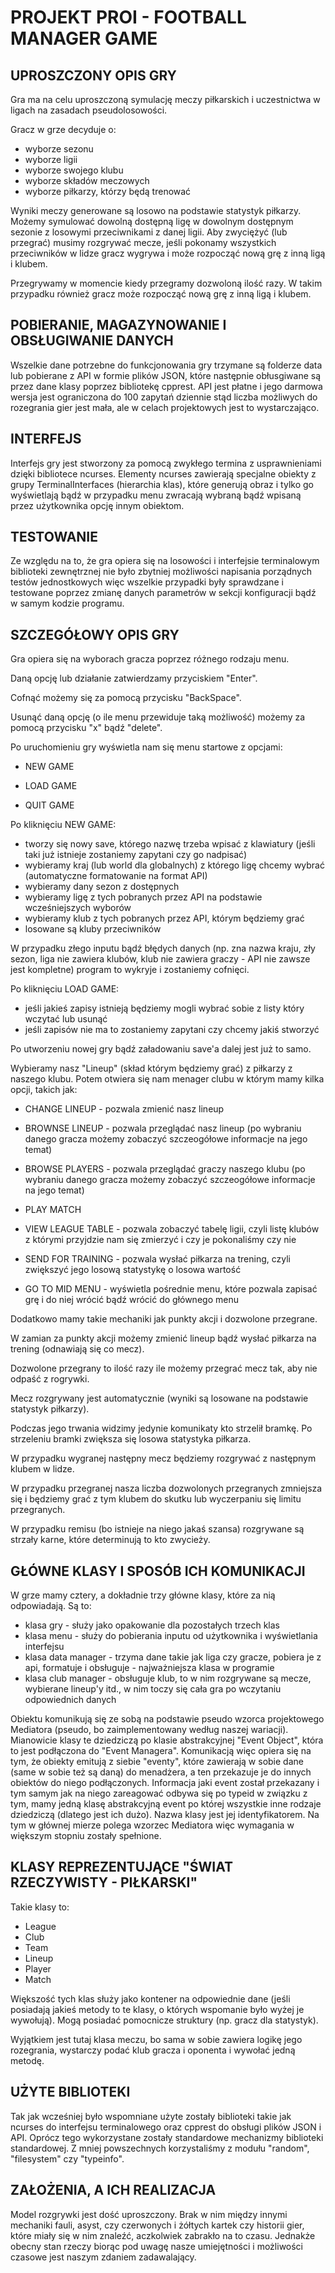 # PROJEKT PROI - FOOTBALL MANAGER GAME

## UPROSZCZONY OPIS GRY

Gra ma na celu uproszczoną symulację meczy piłkarskich i uczestnictwa w ligach na zasadach pseudolosowości.

Gracz w grze decyduje o:
- wyborze sezonu
- wyborze ligii
- wyborze swojego klubu
- wyborze składów meczowych
- wyborze piłkarzy, którzy będą trenować

Wyniki meczy generowane są losowo na podstawie statystyk piłkarzy.  Możemy symulować dowolną dostępną ligę w dowolnym dostępnym sezonie z losowymi przeciwnikami z danej ligii. Aby zwyciężyć (lub przegrać) musimy rozgrywać mecze, jeśli pokonamy wszystkich przeciwników w lidze gracz wygrywa i może rozpocząć nową grę z inną ligą i klubem.

Przegrywamy w momencie kiedy przegramy dozwoloną ilość razy. W takim przypadku również gracz może rozpocząć nową grę z inną ligą i klubem.

## POBIERANIE, MAGAZYNOWANIE I OBSŁUGIWANIE DANYCH

Wszelkie dane potrzebne do funkcjonowania gry trzymane są folderze data lub pobierane z API w formie plików JSON, które następnie obłusgiwane są przez dane klasy poprzez bibliotekę cpprest.
API jest płatne i jego darmowa wersja jest ograniczona do 100 zapytań dziennie stąd liczba możliwych do rozegrania gier jest mała, ale w celach projektowych jest to wystarczająco.

## INTERFEJS

Interfejs gry jest stworzony za pomocą zwykłego termina z usprawnieniami dzięki bibliotece ncurses. Elementy ncurses zawierają specjalne obiekty z grupy TerminalInterfaces (hierarchia klas), które generują obraz i tylko go wyświetlają bądź w przypadku menu zwracają wybraną bądź wpisaną przez użytkownika opcję innym obiektom.

## TESTOWANIE

Ze względu na to, że gra opiera się na losowości i interfejsie terminalowym biblioteki zewnętrznej nie było zbytniej możliwości napisania porządnych testów jednostkowych więc wszelkie przypadki były sprawdzane i testowane poprzez zmianę danych parametrów w sekcji konfiguracji bądź w samym kodzie programu.

## SZCZEGÓŁOWY OPIS GRY

Gra opiera się na wyborach gracza poprzez różnego rodzaju menu.

Daną opcję lub działanie zatwierdzamy przyciskiem "Enter".

Cofnąć możemy się za pomocą przycisku "BackSpace".

Usunąć daną opcję (o ile menu przewiduje taką możliwość) możemy za pomocą przycisku "x" bądź "delete".

Po uruchomieniu gry wyświetla nam się menu startowe z opcjami:

- NEW GAME

- LOAD GAME

- QUIT GAME

Po kliknięciu NEW GAME:
- tworzy się nowy save, którego nazwę trzeba wpisać z klawiatury
(jeśli taki już istnieje zostaniemy zapytani czy go nadpisać)
- wybieramy kraj (lub world dla globalnych) z którego ligę chcemy wybrać (automatyczne formatowanie na format API)
- wybieramy dany sezon z dostępnych
- wybieramy ligę z tych pobranych przez API na podstawie wcześniejszych wyborów
- wybieramy klub z tych pobranych przez API, którym będziemy grać
- losowane są kluby przeciwników

W przypadku złego inputu bądź błędych danych (np. zna nazwa kraju, zły sezon, liga nie zawiera klubów, klub nie zawiera graczy - API nie zawsze jest kompletne) program to wykryje i zostaniemy cofnięci.

Po kliknięciu LOAD GAME:
- jeśli jakieś zapisy istnieją będziemy mogli wybrać sobie z listy który wczytać lub usunąć
- jeśli zapisów nie ma to zostaniemy zapytani czy chcemy jakiś stworzyć

Po utworzeniu nowej gry bądź załadowaniu save'a dalej jest już to samo.

Wybieramy nasz "Lineup" (skład którym będziemy grać) z piłkarzy z naszego klubu. Potem otwiera się nam menager clubu w którym mamy kilka opcji, takich jak:

- CHANGE LINEUP - pozwala zmienić nasz lineup

- BROWNSE LINEUP - pozwala przeglądać nasz lineup (po wybraniu danego gracza możemy zobaczyć szczeogółowe informacje na jego temat)

- BROWSE PLAYERS - pozwala przeglądać graczy naszego klubu (po wybraniu danego gracza możemy zobaczyć szczeogółowe informacje na jego temat)

- PLAY MATCH

- VIEW LEAGUE TABLE - pozwala zobaczyć tabelę ligii, czyli listę klubów z którymi przyjdzie nam się zmierzyć i czy je pokonaliśmy czy nie

- SEND FOR TRAINING - pozwala wysłać piłkarza na trening, czyli zwiększyć jego losową statystykę o losowa wartość

- GO TO MID MENU - wyświetla pośrednie menu, które pozwala zapisać grę i do niej wrócić bądź wrócić do głównego menu

Dodatkowo mamy takie mechaniki jak punkty akcji i dozwolone przegrane.

W zamian za punkty akcji możemy zmienić lineup bądź wysłać piłkarza na trening (odnawiają się co mecz).

Dozwolone przegrany to ilość razy ile możemy przegrać mecz tak, aby nie odpaść z rogrywki.

Mecz rozgrywany jest automatycznie (wyniki są losowane na podstawie statystyk piłkarzy).

Podczas jego trwania widzimy jedynie komunikaty kto strzelił bramkę. Po strzeleniu bramki zwiększa się losowa statystyka piłkarza.

W przypadku wygranej następny mecz będziemy rozgrywać z następnym klubem w lidze.

W przypadku przegranej nasza liczba dozwolonych przegranych zmniejsza się i będziemy grać z tym klubem do skutku lub wyczerpaniu się limitu przegranych.

W przypadku remisu (bo istnieje na niego jakaś szansa) rozgrywane są strzały karne, które determinują to kto zwycieży.


## GŁÓWNE KLASY I SPOSÓB ICH KOMUNIKACJI

W grze mamy cztery, a dokładnie trzy główne klasy, które za nią odpowiadają. Są to:
- klasa gry - służy jako opakowanie dla pozostałych trzech klas
- klasa menu - służy do pobierania inputu od użytkownika i wyświetlania interfejsu
- klasa data manager - trzyma dane takie jak liga czy gracze, pobiera je z api, formatuje i obsługuje - najważniejsza klasa w programie
- klasa club manager - obsługuje klub, to w nim rozgrywane są mecze, wybierane lineup'y itd., w nim toczy się cała gra po wczytaniu odpowiednich danych

Obiektu komunikują się ze sobą na podstawie pseudo wzorca projektowego Mediatora (pseudo, bo zaimplementowany według naszej wariacji). Mianowicie klasy te dziedziczą po klasie abstrakcyjnej "Event Object", która to jest podłączona do "Event Managera". Komunikacją więc opiera się na tym, że obiekty emitują z siebie "eventy", które zawierają w sobie dane (same w sobie też są daną) do menadżera, a ten przekazuje je do innych obiektów do niego podłączonych. Informacja jaki event został przekazany i tym samym jak na niego zareagować odbywa się po typeid w związku z tym, mamy jedną klasę abstrakcyjną event po której wszystkie inne rodzaje dziedziczą (dlatego jest ich dużo). Nazwa klasy jest jej identyfikatorem. Na tym w głównej mierze polega wzorzec Mediatora więc wymagania w większym stopniu zostały spełnione.

## KLASY REPREZENTUJĄCE "ŚWIAT RZECZYWISTY - PIŁKARSKI"

Takie klasy to:
- League
- Club
- Team
- Lineup
- Player
- Match

Większość tych klas służy jako kontener na odpowiednie dane (jeśli posiadają jakieś metody to te klasy, o których wspomanie było wyżej je wywołują). Mogą posiadać pomocnicze struktury (np. gracz dla statystyk).

Wyjątkiem jest tutaj klasa meczu, bo sama w sobie zawiera logikę jego rozegrania, wystarczy podać klub gracza i oponenta i wywołać jedną metodę.

## UŻYTE BIBLIOTEKI

Tak jak wcześniej było wspomniane użyte zostały biblioteki takie jak ncurses do interfejsu terminalowego oraz cpprest do obsługi plików JSON i API. Oprócz tego wykorzystane zostały standardowe mechanizmy biblioteki standardowej. Z mniej powszechnych korzystaliśmy z modułu "random", "filesystem" czy "typeinfo".

## ZAŁOŻENIA, A ICH REALIZACJA

Model rozgrywki jest dość uproszczony. Brak w nim między innymi mechaniki fauli, asyst, czy czerwonych i żółtych kartek czy historii gier, które miały się w nim znaleźć, aczkolwiek zabrakło na to czasu. Jednakże obecny stan rzeczy biorąc pod uwagę nasze umiejętności i możliwości czasowe jest naszym zdaniem zadawalający.